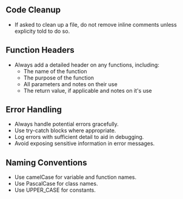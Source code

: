 ## Code Cleanup
- If asked to clean up a file, do not remove inline comments unless explicity told to do so.

## Function Headers
- Always add a detailed header on any functions, including:
    - The name of the function
    - The purpose of the function
    - All parameters and notes on their use
    - The return value, if applicable and notes on it's use

## Error Handling
- Always handle potential errors gracefully.
- Use try-catch blocks where appropriate.
- Log errors with sufficient detail to aid in debugging.
- Avoid exposing sensitive information in error messages.

## Naming Conventions
- Use camelCase for variable and function names.
- Use PascalCase for class names.
- Use UPPER_CASE for constants.

